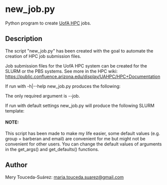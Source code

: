 # new_job.py
Python program to create [UofA HPC](https://public.confluence.arizona.edu/display/UAHPC/HPC+Documentation) jobs. 

## Description
The script "new_job.py" has been created with the goal to automate the creation of HPC job submission files. 

Job submission files for the UofA HPC system can be created for the SLURM or the PBS systems. 
See more in the HPC wiki: https://public.confluence.arizona.edu/display/UAHPC/HPC+Documentation

If run with -h|--help new_job.py produces the following: 


The only required argument is --job. 

If run with default settings new_job.py will produce the following SLURM template: 


#### NOTE: 
This script has been made to make my life easier, some default values (e.g. group = barberan and email) are convenient for me but might not be convenient for other users. You can change the default values of arguments in the get_args() and get_defaults() functions. 

## Author
Mery Touceda-Suárez: maria.touceda.suarez@gmail.com
